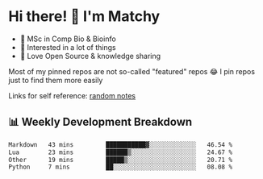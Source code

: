 # Hi there! 👋 I'm Matchy

- 🧬 MSc in Comp Bio & Bioinfo
- 🎈 Interested in a lot of things
- 💜 Love Open Source & knowledge sharing

Most of my pinned repos are not so-called "featured" repos 😂 I pin repos just to find them more easily

Links for self reference: [random notes](https://matchy233.github.io/random-notes)

## 📊 Weekly Development Breakdown

<!--START_SECTION:waka-->

```txt
Markdown   43 mins         ███████████▓░░░░░░░░░░░░░   46.54 %
Lua        23 mins         ██████▒░░░░░░░░░░░░░░░░░░   24.67 %
Other      19 mins         █████▒░░░░░░░░░░░░░░░░░░░   20.71 %
Python     7 mins          ██░░░░░░░░░░░░░░░░░░░░░░░   08.08 %
```

<!--END_SECTION:waka-->
